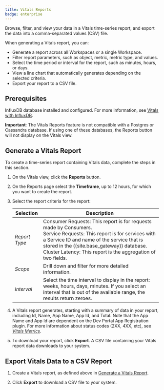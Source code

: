 ```yaml
---
title: Vitals Reports
badge: enterprise
---
```


Browse, filter, and view your data in a Vitals time-series report, and export the data into a comma-separated values (CSV) file.

When generating a Vitals report, you can:
* Generate a report across all Workspaces or a single Workspace.
* Filter report parameters, such as object, metric, metric type, and values.
* Select the time period or interval for the report, such as minutes, hours, or days.
* View a line chart that automatically generates depending on the selected criteria.
* Export your report to a CSV file.


## Prerequisites

InfluxDB database installed and configured. For more information, see
[Vitals with InfluxDB](/gateway/{{page.kong_version}}/kong-enterprise/analytics/influx-strategy/).

**Important**: The Vitals Reports feature is not compatible with a Postgres or Cassandra database. If using one of these databases, the Reports button will not display on the Vitals view.


## Generate a Vitals Report

To create a time-series report containing Vitals data, complete the steps in this section.

1. On the Vitals view, click the **Reports** button.

2. On the Reports page select the **Timeframe**, up to 12 hours, for which you want to create the report.

3. Select the report criteria for the report:

    | Selection                | Description                                                                                  |
    |--------------------------|----------------------------------------------------------------------------------------------|
    | *Report Type*            | Consumer Requests: This report is for requests made by Consumers.<br>Service Requests: This report is for services with a Service ID and name of the service that is stored in the {{site.base_gateway}} database.<br>Cluster Latency: This report is the aggregation of two fields. |
    | *Scope*                  | Drill down and filter for more detailed information. |
    | *Interval*               | Select the time interval to display in the report: weeks, hours, days, minutes. If you select an interval that is out of the available range, the results return zeroes. |


4. A Vitals report generates, starting with a summary of data in your report, including Id, Name, App Name, App Id, and Total. Note that the App Name and App Id are dependent on the Dev Portal App Registration plugin. For more information about status codes (2XX, 4XX, etc), see [_Vitals Metrics_](/gateway/{{page.kong_version}}/kong-enterprise/analytics/metrics/).

5. To download your report, click **Export**. A CSV file containing your Vitals report data downloads to your system.  

## Export Vitals Data to a CSV Report

1. Create a Vitals report, as defined above in [Generate a Vitals Report](#generate-a-vitals-report).

2. Click **Export** to download a CSV file to your system.
